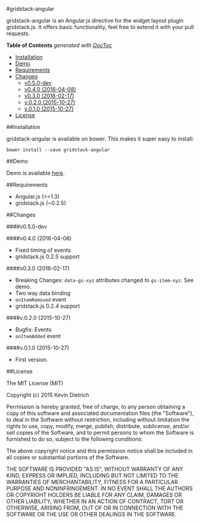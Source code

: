 #gridstack-angular

gridstack-angular is an Angular.js directive for the widget layout plugin gridstack.js. It offers basic functionality, feel free to extend it with your pull requests.

<!-- START doctoc generated TOC please keep comment here to allow auto update -->
<!-- DON'T EDIT THIS SECTION, INSTEAD RE-RUN doctoc TO UPDATE -->
**Table of Contents**  *generated with [DocToc](https://github.com/thlorenz/doctoc)*

- [Installation](#installation)
- [Demo](#demo)
- [Requirements](#requirements)
- [Changes](#changes)
    - [v0.5.0-dev](#v050-dev)
    - [v0.4.0 (2016-04-08)](#v040-2016-04-08)
    - [v0.3.0 (2016-02-17)](#v030-2016-02-17)
    - [v.0.2.0 (2015-10-27)](#v020-2015-10-27)
    - [v.0.1.0 (2015-10-27)](#v010-2015-10-27)
- [License](#license)

<!-- END doctoc generated TOC please keep comment here to allow auto update -->

##Installation

gridstack-angular is available on bower. This makes it super easy to install:

```
bower install --save gridstack-angular
```

##Demo

Demo is available [here](http://kdietrich.github.io/gridstack-angular/demo/).

##Requirements

- Angular.js (>=1.3)
- gridstack.js (~0.2.5)

##Changes

####v0.5.0-dev

####v0.4.0 (2016-04-08)
- Fixed timing of events
- gridstack.js 0.2.5 support

####v0.3.0 (2016-02-17)
- Breaking Changes: `data-gs-xyz` attributes changed to `gs-item-xyz`. See demo.
- Two way data binding
- `onItemRemoved` event
- gridstack.js 0.2.4 support

####v.0.2.0 (2015-10-27)
- Bugfix: Events
- `onItemAdded` event

####v.0.1.0 (2015-10-27)
- First version.

##License

The MIT License (MIT)

Copyright (c) 2015 Kevin Dietrich

Permission is hereby granted, free of charge, to any person obtaining a copy
of this software and associated documentation files (the "Software"), to deal
in the Software without restriction, including without limitation the rights
to use, copy, modify, merge, publish, distribute, sublicense, and/or sell
copies of the Software, and to permit persons to whom the Software is
furnished to do so, subject to the following conditions:

The above copyright notice and this permission notice shall be included in all
copies or substantial portions of the Software.

THE SOFTWARE IS PROVIDED "AS IS", WITHOUT WARRANTY OF ANY KIND, EXPRESS OR
IMPLIED, INCLUDING BUT NOT LIMITED TO THE WARRANTIES OF MERCHANTABILITY,
FITNESS FOR A PARTICULAR PURPOSE AND NONINFRINGEMENT. IN NO EVENT SHALL THE
AUTHORS OR COPYRIGHT HOLDERS BE LIABLE FOR ANY CLAIM, DAMAGES OR OTHER
LIABILITY, WHETHER IN AN ACTION OF CONTRACT, TORT OR OTHERWISE, ARISING FROM,
OUT OF OR IN CONNECTION WITH THE SOFTWARE OR THE USE OR OTHER DEALINGS IN THE
SOFTWARE.